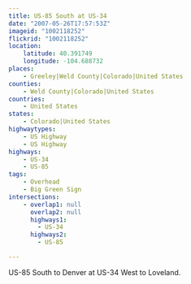 ```yaml
---
title: US-85 South at US-34
date: "2007-05-26T17:57:53Z"
imageid: "1002118252"
flickrid: "1002118252"
location:
    latitude: 40.391749
    longitude: -104.688732
places:
    - Greeley|Weld County|Colorado|United States
counties:
    - Weld County|Colorado|United States
countries:
    - United States
states:
    - Colorado|United States
highwaytypes:
    - US Highway
    - US Highway
highways:
    - US-34
    - US-85
tags:
    - Overhead
    - Big Green Sign
intersections:
    - overlap1: null
      overlap2: null
      highways1:
        - US-34
      highways2:
        - US-85

---
```

US-85 South to Denver at US-34 West to Loveland.